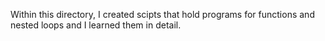 Within this directory, I created scipts that hold programs for functions and nested loops and I learned them in detail.
